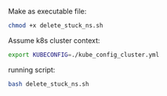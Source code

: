 
Make as executable file:
```sh
chmod +x delete_stuck_ns.sh
```

Assume k8s cluster context:
```sh
export KUBECONFIG=./kube_config_cluster.yml
```

running script:
```sh
bash delete_stuck_ns.sh
```
